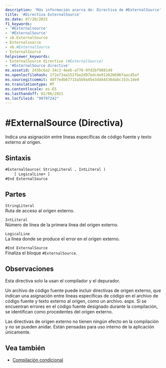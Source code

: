 ```yaml
---
description: 'Más información acerca de: Directiva de #ExternalSource'
title: '#Directiva ExternalSource'
ms.date: 07/20/2015
f1_keywords:
- '#Externalsource'
- '#ExternalSource'
- vb.ExternalSource
- Externalsource
- vb.#ExternalSource
- ExternalSource
helpviewer_keywords:
- ExternalSource directive (#ExternalSource)
- '#ExternalSource directive'
ms.assetid: 243bc6a2-34c3-4eeb-a776-9fd2bf988149
ms.openlocfilehash: 1f2e73aa152fbe2d97edcde912626696faacd5af
ms.sourcegitcommit: ddf7edb67715a5b9a45e3dd44536dabc153c1de0
ms.translationtype: MT
ms.contentlocale: es-ES
ms.lasthandoff: 02/06/2021
ms.locfileid: "99797242"
---
```

# <a name="externalsource-directive"></a>#ExternalSource (Directiva)

Indica una asignación entre líneas específicas de código fuente y texto externo al origen.  
  
## <a name="syntax"></a>Sintaxis  
  
```vb  
#ExternalSource( StringLiteral , IntLiteral )  
    [ LogicalLine+ ]  
#End ExternalSource  
```  
  
## <a name="parts"></a>Partes  

 `StringLiteral`  
 Ruta de acceso al origen externo.  
  
 `IntLiteral`  
 Número de línea de la primera línea del origen externo.  
  
 `LogicalLine`  
 La línea donde se produce el error en el origen externo.  
  
 `#End ExternalSource`  
 Finaliza el bloque `#ExternalSource`.  
  
## <a name="remarks"></a>Observaciones  

 Esta directiva solo la usan el compilador y el depurador.  
  
 Un archivo de código fuente puede incluir directivas de origen externo, que indican una asignación entre líneas específicas de código en el archivo de código fuente y texto externo al origen, como un archivo. aspx. Si se encuentran errores en el código fuente designado durante la compilación, se identifican como procedentes del origen externo.  
  
 Las directivas de origen externo no tienen ningún efecto en la compilación y no se pueden anidar. Están pensadas para uso interno de la aplicación únicamente.  
  
## <a name="see-also"></a>Vea también

- [Compilación condicional](../../programming-guide/program-structure/conditional-compilation.md)
